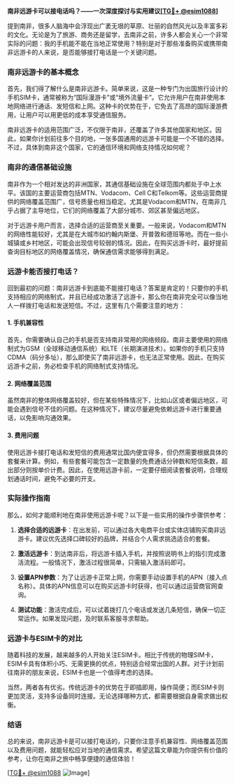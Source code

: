 **南非远游卡可以接电话吗？——一次深度探讨与实用建议[[TG💪+ @esim1088](https://t.me/s/esim1088)]**

提到南非，很多人脑海中会浮现出广袤无垠的草原、壮丽的自然风光以及丰富多彩的文化。无论是为了旅游、商务还是留学，去南非之前，许多人都会关心一个非常实际的问题：我的手机能不能在当地正常使用？特别是对于那些准备购买或携带南非远游卡的人来说，是否能够接打电话是一个关键问题。

### 南非远游卡的基本概念

首先，我们得了解什么是南非远游卡。简单来说，这是一种专门为出国旅行设计的手机SIM卡，通常被称为“国际漫游卡”或“境外流量卡”。它允许用户在南非使用本地网络进行通话、发短信和上网。这种卡的优势在于，它免去了高昂的国际漫游费用，让用户可以用更低的成本享受通信服务。

南非远游卡的适用范围广泛，不仅限于南非，还覆盖了许多其他国家和地区。因此，如果你计划前往多个目的地，一张多国通用的远游卡可能是一个不错的选择。不过，具体到南非这个国家，它的通信环境和网络支持情况如何呢？

### 南非的通信基础设施

南非作为一个相对发达的非洲国家，其通信基础设施在全球范围内都处于中上水平。该国的主要运营商包括MTN、Vodacom、Cell C和Telkom等。这些运营商提供的网络覆盖范围广，信号质量也相当稳定。尤其是Vodacom和MTN，在南非几乎占据了主导地位，它们的网络覆盖了大部分城市、郊区甚至偏远地区。

对于远游卡用户而言，选择合适的运营商至关重要。一般来说，Vodacom和MTN的网络性能较好，尤其是在大城市如约翰内斯堡、开普敦和德班等地。而在一些小城镇或乡村地区，可能会出现信号较弱的情况。因此，在购买远游卡时，最好提前查询目标地区的网络覆盖情况，确保通信需求能够得到满足。

### 远游卡能否接打电话？

回到最初的问题：南非远游卡到底能不能接打电话？答案是肯定的！只要你的手机支持相应的网络制式，并且已经成功激活了远游卡，那么你在南非完全可以像当地人一样拨打电话和发送短信。不过，这里有几个需要注意的地方：

#### 1. 手机兼容性
首先，你需要确认自己的手机是否支持南非常用的网络频段。南非主要使用的网络制式为GSM（全球移动通信系统）和LTE（长期演进技术）。如果你的手机只支持CDMA（码分多址），那么即使买了南非远游卡，也无法正常使用。因此，在购买远游卡之前，务必检查手机的网络制式支持情况。

#### 2. 网络覆盖范围
虽然南非的整体网络覆盖较好，但在某些特殊情况下，比如山区或者偏远地区，可能会遇到信号不佳的问题。在这种情况下，建议尽量避免依赖远游卡进行重要通话，以免影响沟通效果。

#### 3. 费用问题
使用远游卡接打电话和发短信的费用通常比国内便宜得多，但仍然需要根据具体的套餐来计算。例如，有些套餐可能包含一定数量的免费通话分钟数和短信条数，超出部分则按单价计费。因此，在使用远游卡前，一定要仔细阅读套餐说明，合理规划通话时间，避免不必要的开支。

### 实际操作指南

那么，如何才能顺利地在南非使用远游卡呢？以下是一些实用的操作步骤供参考：

1. **选择合适的远游卡**：在出发前，可以通过各大电商平台或实体店铺购买南非远游卡。建议优先选择口碑较好的品牌，并结合个人需求挑选适合的套餐。
   
2. **激活远游卡**：到达南非后，将远游卡插入手机，并按照说明书上的指引完成激活流程。一般情况下，激活过程很简单，只需输入激活码即可。

3. **设置APN参数**：为了让远游卡正常上网，你需要手动设置手机的APN（接入点名称）。具体的APN信息可以在购买远游卡时获得，也可以通过运营商官网查询。

4. **测试功能**：激活完成后，可以试着拨打几个电话或发送几条短信，确保一切正常运作。如果发现问题，及时联系客服寻求帮助。

### 远游卡与ESIM卡的对比

随着科技的发展，越来越多的人开始关注ESIM卡。相比于传统的物理SIM卡，ESIM卡具有体积小巧、无需更换的优点，特别适合经常出国的人群。对于计划前往南非的朋友来说，ESIM卡也是一个值得考虑的选择。

当然，两者各有优劣。传统远游卡的优势在于即插即用，操作简便；而ESIM卡则更加灵活，支持多设备同时连接。无论选择哪种方式，都需要根据自身需求做出权衡。

### 结语

总的来说，南非远游卡是可以接打电话的，只要你注意手机兼容性、网络覆盖范围以及费用问题，就能轻松应对当地的通信需求。希望这篇文章能为你提供有价值的参考，让你在南非之旅中畅享便捷的通信体验！

[[TG💪+ @esim1088](https://t.me/s/esim1088) ![Image](https://i.postimg.cc/4NQfJmqS/Snipaste-2025-05-13-00-14-12.png)]
